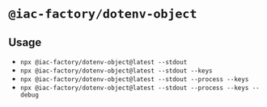# `@iac-factory/dotenv-object`

## Usage ##

- `npx @iac-factory/dotenv-object@latest --stdout`
- `npx @iac-factory/dotenv-object@latest --stdout --keys`
- `npx @iac-factory/dotenv-object@latest --stdout --process --keys`
- `npx @iac-factory/dotenv-object@latest --stdout --process --keys --debug`